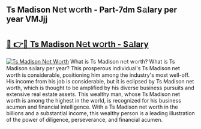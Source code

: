 ## Ts Madison N𝚎t w𝚘rth - Part-7dm S𝚊lary per year VMJjj

# <h2><a href="http://gc0u3n.nevu.top/?p=Ts+Madison">🔗 👉🔴 Ts Madison N𝚎t w𝚘rth - S𝚊lary</a></h2>

[![Ts Madison N𝚎t W𝚘rth](https://i.imgur.com/Oavwk0R.jpeg)](http://gc0u3n.nevu.top/?p=Ts+Madison)
What is Ts Madison n𝚎t w𝚘rth? What is Ts Madison s𝚊lary per year?
This prosperous individual's Ts Madison net worth is considerable, positioning him among the industry's most well-off. His income from his job is considerable, but it is eclipsed by Ts Madison net worth, which is thought to be amplified by his diverse business pursuits and extensive real estate assets. This wealthy man, whose Ts Madison net worth is among the highest in the world, is recognized for his business acumen and financial intelligence. With a Ts Madison net worth in the billions and a substantial income, this wealthy person is a leading illustration of the power of diligence, perseverance, and financial acumen.
